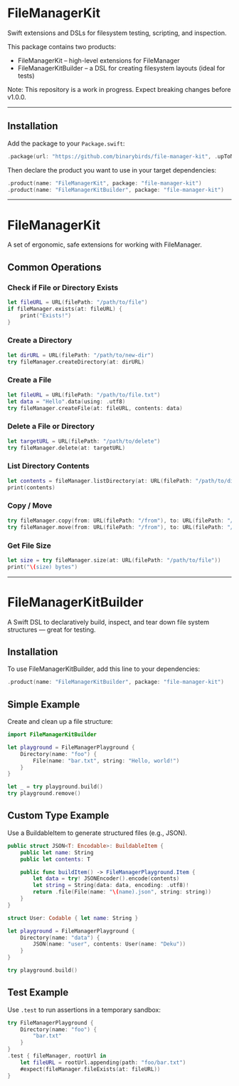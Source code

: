 # FileManagerKit

Swift extensions and DSLs for filesystem testing, scripting, and inspection.

This package contains two products:

- FileManagerKit – high-level extensions for FileManager
- FileManagerKitBuilder – a DSL for creating filesystem layouts (ideal for tests)

Note: This repository is a work in progress. Expect breaking changes before v1.0.0.

---

## Installation

Add the package to your `Package.swift`:

```swift
.package(url: "https://github.com/binarybirds/file-manager-kit", .upToNextMinor(from: "0.2.0")),
```

Then declare the product you want to use in your target dependencies:

```swift
.product(name: "FileManagerKit", package: "file-manager-kit")
.product(name: "FileManagerKitBuilder", package: "file-manager-kit")
```

---

# FileManagerKit

A set of ergonomic, safe extensions for working with FileManager.

## Common Operations

### Check if File or Directory Exists

```swift
let fileURL = URL(filePath: "/path/to/file")
if fileManager.exists(at: fileURL) {
    print("Exists!")
}
```

### Create a Directory

```swift
let dirURL = URL(filePath: "/path/to/new-dir")
try fileManager.createDirectory(at: dirURL)
```

### Create a File

```swift
let fileURL = URL(filePath: "/path/to/file.txt")
let data = "Hello".data(using: .utf8)
try fileManager.createFile(at: fileURL, contents: data)
```

### Delete a File or Directory

```swift
let targetURL = URL(filePath: "/path/to/delete")
try fileManager.delete(at: targetURL)
```

### List Directory Contents

```swift
let contents = fileManager.listDirectory(at: URL(filePath: "/path/to/dir"))
print(contents)
```

### Copy / Move

```swift
try fileManager.copy(from: URL(filePath: "/from"), to: URL(filePath: "/to"))
try fileManager.move(from: URL(filePath: "/from"), to: URL(filePath: "/to"))
```

### Get File Size

```swift
let size = try fileManager.size(at: URL(filePath: "/path/to/file"))
print("\(size) bytes")
```

---

# FileManagerKitBuilder

A Swift DSL to declaratively build, inspect, and tear down file system structures — great for testing.

## Installation

To use FileManagerKitBuilder, add this line to your dependencies:

```swift
.product(name: "FileManagerKitBuilder", package: "file-manager-kit")
```

## Simple Example

Create and clean up a file structure:

```swift
import FileManagerKitBuilder

let playground = FileManagerPlayground {
    Directory(name: "foo") {
        File(name: "bar.txt", string: "Hello, world!")
    }
}

let _ = try playground.build()
try playground.remove()
```

## Custom Type Example

Use a BuildableItem to generate structured files (e.g., JSON).

```swift
public struct JSON<T: Encodable>: BuildableItem {
    public let name: String
    public let contents: T

    public func buildItem() -> FileManagerPlayground.Item {
        let data = try! JSONEncoder().encode(contents)
        let string = String(data: data, encoding: .utf8)!
        return .file(File(name: "\(name).json", string: string))
    }
}

struct User: Codable { let name: String }

let playground = FileManagerPlayground {
    Directory(name: "data") {
        JSON(name: "user", contents: User(name: "Deku"))
    }
}

try playground.build()
```

## Test Example

Use `.test` to run assertions in a temporary sandbox:

```swift
try FileManagerPlayground {
    Directory(name: "foo") {
        "bar.txt"
    }
}
.test { fileManager, rootUrl in
    let fileURL = rootUrl.appending(path: "foo/bar.txt")
    #expect(fileManager.fileExists(at: fileURL))
}
```
